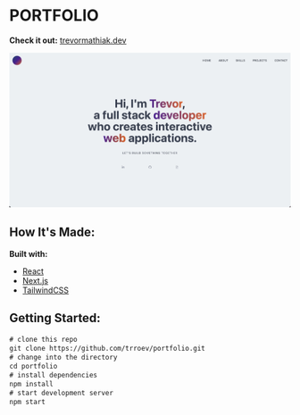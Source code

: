 # PORTFOLIO

**Check it out:** [trevormathiak.dev](https://www.trevormathiak.dev)

![page preview image](/public/screenshot.jpg)

## How It's Made:

**Built with:**

- [React](https://reactjs.org/)
- [Next.js](https://nextjs.org/)
- [TailwindCSS](https://tailwindcss.com/)

## Getting Started:

```
# clone this repo
git clone https://github.com/trroev/portfolio.git
# change into the directory
cd portfolio
# install dependencies
npm install
# start development server
npm start
```
